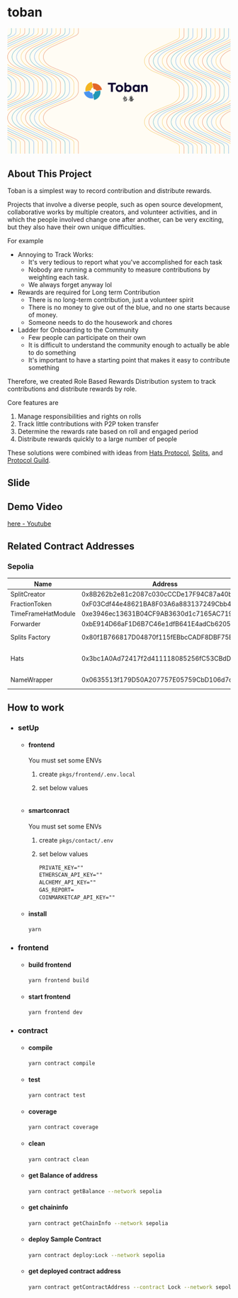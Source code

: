 # toban

![](./docs/img/header.png)

## About This Project

Toban is a simplest way to record contribution and distribute rewards.

Projects that involve a diverse people, such as open source development, collaborative works by multiple creators, and volunteer activities, and in which the people involved change one after another, can be very exciting, but they also have their own unique difficulties.

For example

- Annoying to Track Works:
  - It's very tedious to report what you've accomplished for each task
  - Nobody are running a community to measure contributions by weighting each task.
  - We always forget anyway lol
- Rewards are required for Long term Contribution
  - There is no long-term contribution, just a volunteer spirit
  - There is no money to give out of the blue, and no one starts because of money.
  - Someone needs to do the housework and chores
- Ladder for Onboarding to the Community
  - Few people can participate on their own
  - It is difficult to understand the community enough to actually be able to do something
  - It's important to have a starting point that makes it easy to contribute something

Therefore, we created Role Based Rewards Distribution system to track contributions and distribute rewards by role.

Core features are

1. Manage responsibilities and rights on rolls
2. Track little contributions with P2P token transfer
3. Determine the rewards rate based on roll and engaged period
4. Distribute rewards quickly to a large number of people

These solutions were combined with ideas from [Hats Protocol](https://www.hatsprotocol.xyz/), [Splits](https://splits.org), and [Protocol Guild](https://protocol-guild.readthedocs.io/en/latest/).

## Slide

## Demo Video

[here - Youtube](https://www.youtube.com/watch?v=jFjxNSHiCBI)

## Related Contract Addresses

### Sepolia

| Name               | Address                                    | Memo               |
| ------------------ | ------------------------------------------ | ------------------ |
| SplitCreator       | 0x8B262b2e81c2087c030cCCDe17F94C87a40bE75D |                    |
| FractionToken      | 0xF03Cdf44e48621BA8F03A6a883137249Cbb4D544 |                    |
| TimeFrameHatModule | 0xe3946ec13631B04CF9AB3630d1c7165AC719de13 |                    |
| Forwarder          | 0xbE914D66aF1D6B7C46e1dfB641E4adCb6205cFc2 |                    |
| Splits Factory     | 0x80f1B766817D04870f115fEBbcCADF8DBF75E017 | From Splits        |
| Hats               | 0x3bc1A0Ad72417f2d411118085256fC53CBdDd137 | From Hats Protocol |
| NameWrapper        | 0x0635513f179D50A207757E05759CbD106d7dFcE8 | From ENS           |

## How to work

- ### **setUp**

  - #### **frontend**

    You must set some ENVs

    1. create `pkgs/frontend/.env.local`

    2. set below values

       ```txt

       ```

  - #### **smartconract**

    You must set some ENVs

    1. create `pkgs/contact/.env`

    2. set below values

       ```txt
       PRIVATE_KEY=""
       ETHERSCAN_API_KEY=""
       ALCHEMY_API_KEY=""
       GAS_REPORT=
       COINMARKETCAP_API_KEY=""
       ```

  - #### **install**

    ```bash
    yarn
    ```

- ### frontend

  - #### **build frontend**

    ```bash
    yarn frontend build
    ```

  - #### **start frontend**

    ```bash
    yarn frontend dev
    ```

- ### contract

  - #### **compile**

    ```bash
    yarn contract compile
    ```

  - #### **test**

    ```bash
    yarn contract test
    ```

  - #### **coverage**

    ```bash
    yarn contract coverage
    ```

  - #### **clean**

    ```bash
    yarn contract clean
    ```

  - #### **get Balance of address**

    ```bash
    yarn contract getBalance --network sepolia
    ```

  - #### **get chaininfo**

    ```bash
    yarn contract getChainInfo --network sepolia
    ```

  - #### **deploy Sample Contract**

    ```bash
    yarn contract deploy:Lock --network sepolia
    ```

  - #### **get deployed contract address**

    ```bash
    yarn contract getContractAddress --contract Lock --network sepolia
    ```
